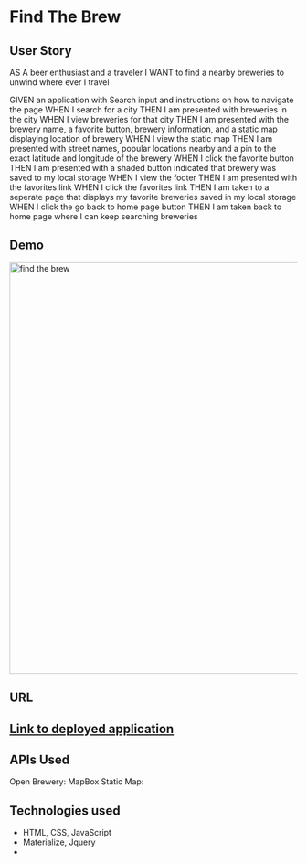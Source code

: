 # Find The Brew

## User Story

AS A beer enthusiast and a traveler 
I WANT to find a nearby breweries to unwind where ever I travel

GIVEN an application with Search input and instructions on how to navigate the page
WHEN I search for a city
THEN I am presented with breweries in the city
WHEN I view breweries for that city
THEN I am presented with the brewery name, a favorite button, brewery information, and a static map displaying location of brewery
WHEN I view the static map
THEN I am presented with street names, popular locations nearby and a pin to the exact latitude and longitude of the brewery
WHEN I click the favorite button
THEN I am presented with a shaded button indicated that brewery was saved to my local storage
WHEN I view the footer
THEN I am presented with the favorites link
WHEN I click the favorites link
THEN I am taken to a seperate page that displays my favorite breweries saved in my local storage
WHEN I click the go back to home page button
THEN I am taken back to home page where I can keep searching breweries

## Demo
<img src="assets/images/example.gif" alt="find the brew" width="720"/>

## URL
## [Link to deployed application](https://jshmtchll.github.io/Find_The_Brew/) ##

## APIs Used
Open Brewery: 
MapBox Static Map:

## Technologies used
- HTML, CSS, JavaScript
- Materialize, Jquery
- 

